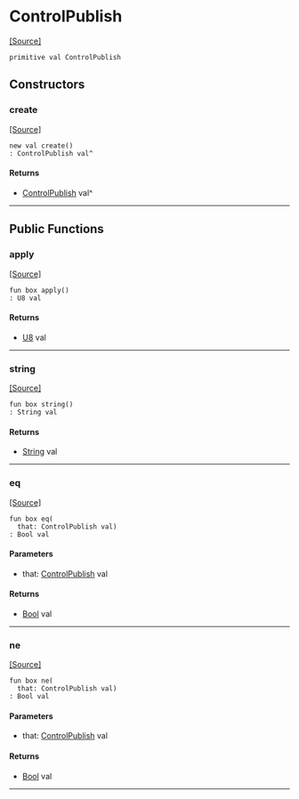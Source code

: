 # ControlPublish
<span class="source-link">[[Source]](src/mqtt-primitives/controlBytes.md#L-0-4)</span>
```pony
primitive val ControlPublish
```

## Constructors

### create
<span class="source-link">[[Source]](src/mqtt-primitives/controlBytes.md#L-0-4)</span>


```pony
new val create()
: ControlPublish val^
```

#### Returns

* [ControlPublish](mqtt-primitives-ControlPublish.md) val^

---

## Public Functions

### apply
<span class="source-link">[[Source]](src/mqtt-primitives/controlBytes.md#L-0-4)</span>


```pony
fun box apply()
: U8 val
```

#### Returns

* [U8](builtin-U8.md) val

---

### string
<span class="source-link">[[Source]](src/mqtt-primitives/controlBytes.md#L-0-4)</span>


```pony
fun box string()
: String val
```

#### Returns

* [String](builtin-String.md) val

---

### eq
<span class="source-link">[[Source]](src/mqtt-primitives/controlBytes.md#L-0-4)</span>


```pony
fun box eq(
  that: ControlPublish val)
: Bool val
```
#### Parameters

*   that: [ControlPublish](mqtt-primitives-ControlPublish.md) val

#### Returns

* [Bool](builtin-Bool.md) val

---

### ne
<span class="source-link">[[Source]](src/mqtt-primitives/controlBytes.md#L-0-4)</span>


```pony
fun box ne(
  that: ControlPublish val)
: Bool val
```
#### Parameters

*   that: [ControlPublish](mqtt-primitives-ControlPublish.md) val

#### Returns

* [Bool](builtin-Bool.md) val

---

